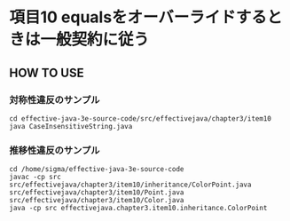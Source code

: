 # 項目10 equalsをオーバーライドするときは一般契約に従う

## HOW TO USE

### 対称性違反のサンプル

```shell
cd effective-java-3e-source-code/src/effectivejava/chapter3/item10
java CaseInsensitiveString.java
```

### 推移性違反のサンプル

```shell
cd /home/sigma/effective-java-3e-source-code
javac -cp src src/effectivejava/chapter3/item10/inheritance/ColorPoint.java src/effectivejava/chapter3/item10/Point.java src/effectivejava/chapter3/item10/Color.java
java -cp src effectivejava.chapter3.item10.inheritance.ColorPoint
```

